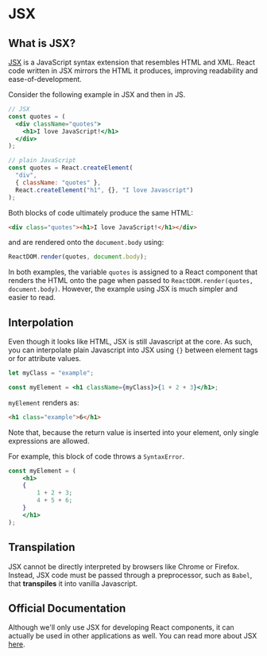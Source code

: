 # JSX

## What is JSX?

[JSX][jsx] is a JavaScript syntax extension that resembles HTML and XML. React
code written in JSX mirrors the HTML it produces, improving readability and
ease-of-development.

Consider the following example in JSX and then in JS.

```jsx
// JSX
const quotes = (
  <div className="quotes">
    <h1>I love JavaScript!</h1>
  </div>
);
```

```js
// plain JavaScript
const quotes = React.createElement(
  "div",
  { className: "quotes" },
  React.createElement("h1", {}, "I love Javascript")
);
```

Both blocks of code ultimately produce the same HTML:

```html
<div class="quotes"><h1>I love JavaScript!</h1></div>
```

and are rendered onto the `document.body` using:

```js
ReactDOM.render(quotes, document.body);
```

In both examples, the variable `quotes` is assigned to a React component that
renders the HTML onto the page when passed to 
`ReactDOM.render(quotes, document.body)`. 
However, the example using JSX is much simpler and easier to read.

## Interpolation

Even though it looks like HTML, JSX is still Javascript at the core. As such,
you can interpolate plain Javascript into JSX using `{}` between element tags or
for attribute values.

```jsx
let myClass = "example";

const myElement = <h1 className={myClass}>{1 + 2 + 3}</h1>;
```

`myElement` renders as:

```html
<h1 class="example">6</h1>
```

Note that, because the return value is inserted into your element, only
single expressions are allowed.

For example, this block of code throws a `SyntaxError`.

```jsx
const myElement = (
	<h1>
	{
		1 + 2 + 3;
		4 + 5 + 6;
	}
	</h1>
);
```

## Transpilation

JSX cannot be directly interpreted by browsers like Chrome or Firefox. Instead,
JSX code must be passed through a preprocessor, such as `Babel`, that
**transpiles** it into vanilla Javascript.

## Official Documentation

Although we'll only use JSX for developing React components, it can actually be
used in other applications as well. You can read more about JSX
[here][resources].

[resources]: http://facebook.github.io/jsx/
[jsx]: https://reactjs.org/docs/jsx-in-depth.html
